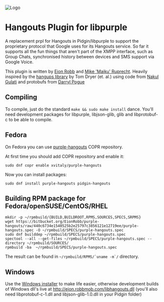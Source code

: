 ![Logo](https://bitbucket.org/EionRobb/purple-hangouts/avatar)
# Hangouts Plugin for libpurple #

A replacement prpl for Hangouts in Pidgin/libpurple to support the proprietary protocol that Google uses for its Hangouts service.  So far it supports all the fun things that aren't part of the XMPP interface, such as Group Chats, synchronised history between devices and SMS support via Google Voice.

This plugin is written by [Eion Robb](http://eion.robbmob.com/blog/) and [Mike 'Maiku' Ruprecht](https://bitbucket.org/CMaiku/).
Heavily inspired by the [hangups library](https://github.com/tdryer/hangups) by Tom Dryer (et. al.) using code from [Nakul Gulati](https://hg.pidgin.im/soc/2015/nakulgulati/main/) and protobufs from [Darryl Pogue](http://dpogue.ca/)

## Compiling ##
To compile, just do the standard `make && sudo make install` dance.  You'll need development packages for libpurple, libjson-glib, glib and libprotobuf-c to be able to compile.

## Fedora ##
On Fedora you can use [purple-hangouts](https://copr.fedorainfracloud.org/coprs/xvitaly/purple-hangouts/) COPR repository.

At first time you should add COPR repository and enable it:
```
sudo dnf copr enable xvitaly/purple-hangouts
```
Now you can install packages:
```
sudo dnf install purple-hangouts pidgin-hangouts
```

## Building RPM package for Fedora/openSUSE/CentOS/RHEL ##
```
mkdir -p ~/rpmbuild/{BUILD,BUILDROOT,RPMS,SOURCES,SPECS,SRPMS}
wget https://bitbucket.org/EionRobb/purple-hangouts/raw/440c6734e1540525b2e25797c3856121e12719ee/purple-hangouts.spec -O ~/rpmbuild/SPECS/purple-hangouts.spec
sudo dnf builddep ~/rpmbuild/SPECS/purple-hangouts.spec
spectool --all --get-files ~/rpmbuild/SPECS/purple-hangouts.spec --directory ~/rpmbuild/SOURCES/
rpmbuild -ba  ~/rpmbuild/SPECS/purple-hangouts.spec
```
The result can be found in ``~/rpmbuild/RPMS/`uname -m`/`` directory.

## Windows ##
Use the [Windows installer](http://eion.robbmob.com/purple-hangouts.exe) to make life easier, otherwise development builds of Windows dll's live at http://eion.robbmob.com/libhangouts.dll (you'll also need libprotobuf-c-1.dll and libjson-glib-1.0.dll in your Pidgin folder)
